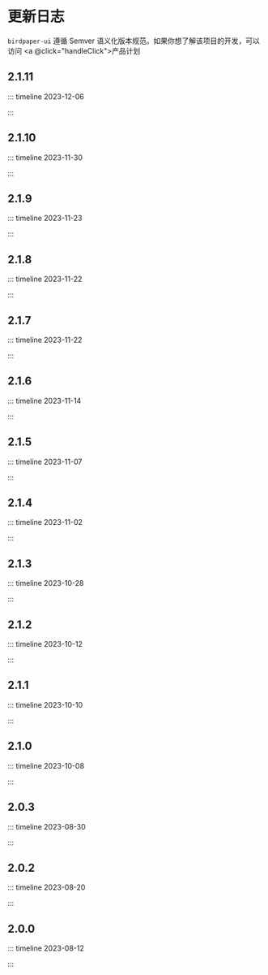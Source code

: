 # 更新日志

<script setup lang="ts">
import {eventTrack, goToLink} from "../../components/util/helper.ts";

const  handleClick = ()=>{
  const url = 'https://birdpaper.feishu.cn/base/XuwfbzYJZaXsQ4shv6rcl1J4nNb';

  eventTrack('feishu_product_plan');
  return goToLink(url);
}
</script>

`birdpaper-ui` 遵循 Semver 语义化版本规范。如果你想了解该项目的开发，可以访问 <a @click="handleClick">产品计划</a>

## 2.1.11

::: timeline 2023-12-06

<!--@include: ../change-log/2.1.11.md-->

:::

## 2.1.10

::: timeline 2023-11-30

<!--@include: ../change-log/2.1.10.md-->

:::

## 2.1.9

::: timeline 2023-11-23

<!--@include: ../change-log/2.1.9.md-->

:::

## 2.1.8

::: timeline 2023-11-22

<!--@include: ../change-log/2.1.8.md-->

:::

## 2.1.7

::: timeline 2023-11-22

<!--@include: ../change-log/2.1.7.md-->

:::

## 2.1.6

::: timeline 2023-11-14

<!--@include: ../change-log/2.1.6.md-->

:::

## 2.1.5

::: timeline 2023-11-07

<!--@include: ../change-log/2.1.5.md-->

:::

## 2.1.4

::: timeline 2023-11-02

<!--@include: ../change-log/2.1.4.md-->

:::

## 2.1.3

::: timeline 2023-10-28

<!--@include: ../change-log/2.1.3.md-->

:::

## 2.1.2

::: timeline 2023-10-12

<!--@include: ../change-log/2.1.2.md-->

:::

## 2.1.1

::: timeline 2023-10-10

<!--@include: ../change-log/2.1.1.md-->

:::

## 2.1.0

::: timeline 2023-10-08

<!--@include: ../change-log/2.1.0.md-->

:::

## 2.0.3

::: timeline 2023-08-30

<!--@include: ../change-log/2.0.3.md-->

:::

## 2.0.2

::: timeline 2023-08-20

<!--@include: ../change-log/2.0.2.md-->

:::

## 2.0.0

::: timeline 2023-08-12

<!--@include: ../change-log/2.0.0.md-->

:::
